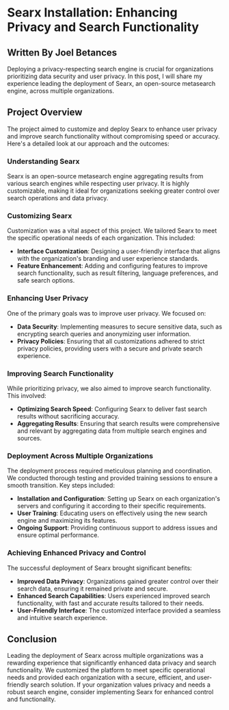 # Searx Installation: Enhancing Privacy and Search Functionality

## Written By Joel Betances

Deploying a privacy-respecting search engine is crucial for organizations prioritizing data security and user privacy. In this post, I will share my experience leading the deployment of Searx, an open-source metasearch engine, across multiple organizations.

## Project Overview

The project aimed to customize and deploy Searx to enhance user privacy and improve search functionality without compromising speed or accuracy. Here's a detailed look at our approach and the outcomes:

### Understanding Searx

Searx is an open-source metasearch engine aggregating results from various search engines while respecting user privacy. It is highly customizable, making it ideal for organizations seeking greater control over search operations and data privacy.

### Customizing Searx

Customization was a vital aspect of this project. We tailored Searx to meet the specific operational needs of each organization. This included:

- **Interface Customization**: Designing a user-friendly interface that aligns with the organization's branding and user experience standards.
- **Feature Enhancement**: Adding and configuring features to improve search functionality, such as result filtering, language preferences, and safe search options.

### Enhancing User Privacy

One of the primary goals was to improve user privacy. We focused on:

- **Data Security**: Implementing measures to secure sensitive data, such as encrypting search queries and anonymizing user information.
- **Privacy Policies**: Ensuring that all customizations adhered to strict privacy policies, providing users with a secure and private search experience.

### Improving Search Functionality

While prioritizing privacy, we also aimed to improve search functionality. This involved:

- **Optimizing Search Speed**: Configuring Searx to deliver fast search results without sacrificing accuracy.
- **Aggregating Results**: Ensuring that search results were comprehensive and relevant by aggregating data from multiple search engines and sources.

### Deployment Across Multiple Organizations

The deployment process required meticulous planning and coordination. We conducted thorough testing and provided training sessions to ensure a smooth transition. Key steps included:

- **Installation and Configuration**: Setting up Searx on each organization's servers and configuring it according to their specific requirements.
- **User Training**: Educating users on effectively using the new search engine and maximizing its features.
- **Ongoing Support**: Providing continuous support to address issues and ensure optimal performance.

### Achieving Enhanced Privacy and Control

The successful deployment of Searx brought significant benefits:

- **Improved Data Privacy**: Organizations gained greater control over their search data, ensuring it remained private and secure.
- **Enhanced Search Capabilities**: Users experienced improved search functionality, with fast and accurate results tailored to their needs.
- **User-Friendly Interface**: The customized interface provided a seamless and intuitive search experience.

## Conclusion

Leading the deployment of Searx across multiple organizations was a rewarding experience that significantly enhanced data privacy and search functionality. We customized the platform to meet specific operational needs and provided each organization with a secure, efficient, and user-friendly search solution. If your organization values privacy and needs a robust search engine, consider implementing Searx for enhanced control and functionality.

